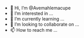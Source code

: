 - 👋 Hi, I’m @Avemahlemacupe
- 👀 I’m interested in ...
- 🌱 I’m currently learning ...
- 💞️ I’m looking to collaborate on ...
- 📫 How to reach me ...

<!---
Avemahlemacupe/Avemahlemacupe is a ✨ special ✨ repository because its `README.md` (this file) appears on your GitHub profile.
You can click the Preview link to take a look at your changes.
--->
